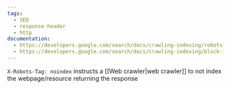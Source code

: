 ```yaml
---
tags:
  - SEO
  - response-header
  - http
documentation:
  - https://developers.google.com/search/docs/crawling-indexing/robots-meta-tag#xrobotstag
  - https://developers.google.com/search/docs/crawling-indexing/block-indexing#http-response-header
---
```

`X-Robots-Tag: noindex` instructs a [[Web crawler|web crawler]] to not index the webpage/resource returning the response
